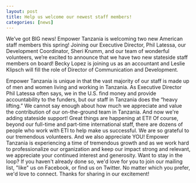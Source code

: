 ```yaml
---
layout: post
title: Help us welcome our newest staff members!
categories: [news]
---
```

We’ve got BIG news! Empower Tanzania is welcoming two new American staff members this spring! Joining our Executive Director, Phil Latessa, our Development Coordinator, Sheri Krumm, and our team of wonderful volunteers, we’re excited to announce that we have two new stateside staff members on board! Becky Lopez is joining us as an accountant and Leslie Klipsch will fill the role of Director of Communication and Development. 

Empower Tanzania is unique in that the vast majority of our staff is made up of men and women living and working in Tanzania. As Executive Director Phil Latessa often says, we in the U.S. find money and provide accountability to the funders, but our staff in Tanzania does the “heavy lifting.” We cannot say enough about how much we appreciate and value the contribution of our on-the-ground team in Tanzania. And now we're adding stateside support! Great things are happening at ETI!
Of course, beyond our full-time and part-time international staff, there are dozens of people who work with ETI to help make us successful. We are so grateful to our tremendous volunteers. And we also appreciate YOU! Empower Tanzania is experiencing a time of tremendous growth and as we work hard to professionalize our organization and keep our impact strong and relevant, we appreciate your continued interest and generosity.
Want to stay in the loop? If you haven't already done so, we'd love for you to join our mailing list, "like" us on Facebook, or find us on Twitter. No matter which you prefer, we'd love to connect.
Thanks for sharing in our excitement!
